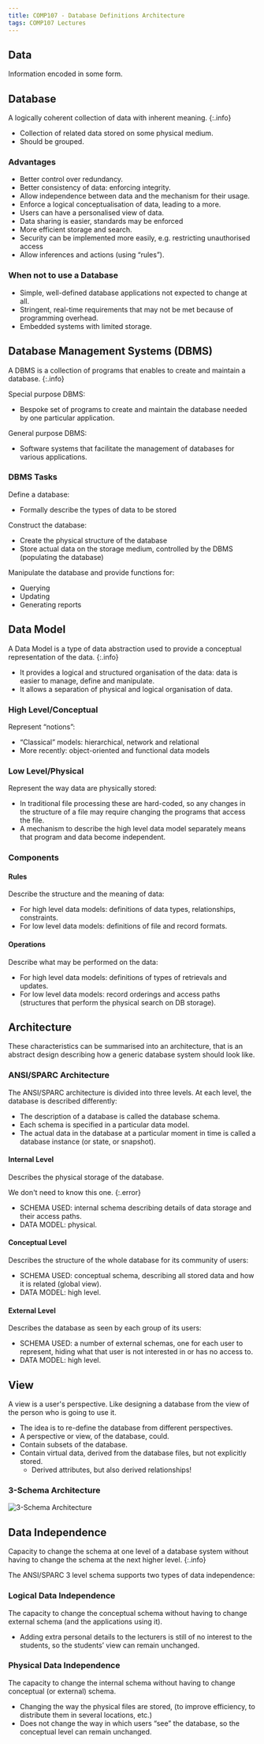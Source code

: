 ```yaml
---
title: COMP107 - Database Definitions Architecture
tags: COMP107 Lectures
---
```

## Data
Information encoded in some form.

## Database
A logically coherent collection of data with inherent meaning.
{:.info}

* Collection of related data stored on some physical medium.
* Should be grouped.

### Advantages
* Better control over redundancy.
* Better consistency of data: enforcing integrity.
* Allow independence between data and the mechanism for their usage.
* Enforce a logical conceptualisation of data, leading to a more.
* Users can have a personalised view of data.
* Data sharing is easier, standards may be enforced 
* More efficient storage and search.
* Security can be implemented more easily, e.g. restricting unauthorised access 
* Allow inferences and actions (using “rules”).

### When not to use a Database
* Simple, well-defined database applications not 
expected to change at all.
* Stringent, real-time requirements that may not 
be met because of programming overhead.
* Embedded systems with limited storage.

## Database Management Systems (DBMS)
A DBMS is a collection of programs that enables to create and maintain a database.
{:.info}

Special purpose DBMS:  

* Bespoke set of programs to create and maintain the database needed by one particular application.

General purpose DBMS: 
 
* Software systems that facilitate the management of databases for various applications.

### DBMS Tasks
Define a database: 

* Formally describe the types of data to be stored 

Construct the database:

* Create the physical structure of the database 
* Store actual data on the storage medium, 
controlled by the DBMS (populating the database)

Manipulate the database and provide functions for: 
 
* Querying
* Updating
* Generating reports

## Data Model
A Data Model is a type of data abstraction used to provide a conceptual representation of the data.
{:.info}

* It provides a logical and structured organisation of the data: data is easier to manage, define and
manipulate.
* It allows a separation of physical and logical
organisation of data.

### High Level/Conceptual
Represent “notions”:

* “Classical” models: hierarchical, network and relational
* More recently: object-oriented and functional data models

### Low Level/Physical
Represent the way data are physically stored:

* In traditional file processing these are hard-coded, so any changes in the structure of a file may require changing the programs that access the file.
* A mechanism to describe the high level data model separately means that program and data become independent.

### Components
#### Rules
Describe the structure and the meaning of data:

* For high level data models: definitions of data types, relationships, constraints.
* For low level data models: definitions of file and record formats.

#### Operations
Describe what may be performed on the data:

* For high level data models: definitions of types of retrievals and updates.
* For low level data models: record orderings and access paths (structures that perform the physical search on DB storage).

## Architecture
These characteristics can be summarised into an architecture, that is an abstract design describing how a generic database system should look like.

### ANSI/SPARC Architecture
The ANSI/SPARC architecture is divided into three levels. At each level, the database is described differently:

* The description of a database is called the database schema.
* Each schema is specified in a particular data model.
* The actual data in the database at a particular moment in time is called a database instance (or state, or snapshot).

#### Internal Level
Describes the physical storage of the database.

We don't need to know this one.
{:.error}

* SCHEMA USED: internal schema describing
details of data storage and their access paths.
* DATA MODEL: physical.

#### Conceptual Level
Describes the structure of the whole database for its community of users:

* SCHEMA USED: conceptual schema, describing
all stored data and how it is related (global view).
* DATA MODEL: high level.

#### External Level
Describes the database as seen by each group of its users:

* SCHEMA USED: a number of external schemas,
one for each user to represent, hiding what that
user is not interested in or has no access to.
* DATA MODEL: high level.

## View
A view is a user's perspective. Like designing a database from the view of the person who is going to use it.

* The idea is to re-define the database from different
perspectives.
* A perspective or view, of the database, could.
* Contain subsets of the database.
* Contain virtual data, derived from the database files,
but not explicitly stored.
    * Derived attributes, but also derived relationships!

### 3-Schema Architecture

![3-Schema Architecture]({{site.baseurl}}/assets/comp107/lectures/2020-12-04-2-1.png)

## Data Independence
Capacity to change the schema at one level of a database system without having to change the schema at the next higher level.
{:.info}

The ANSI/SPARC 3 level schema supports two types of data independence:

### Logical Data Independence
The capacity to change the conceptual schema without having to change external schema (and the applications using it).

* Adding extra personal details to the lecturers is still of no interest to the students, so the students’ view can remain unchanged.

### Physical Data Independence 
The capacity to change the internal schema without having to change conceptual (or external) schema.

* Changing the way the physical files are stored, (to improve efficiency, to distribute them in several locations, etc.)
* Does not change the way in which users “see” the database, so the conceptual level can remain unchanged.